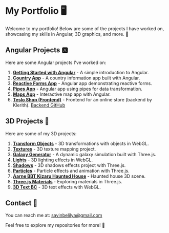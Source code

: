 # My Portfolio 🖥️

Welcome to my portfolio! Below are some of the projects I have worked on, showcasing my skills in Angular, 3D graphics, and more. 🚀

## Angular Projects 🅰️

Here are some Angular projects I've worked on:

1. [**Getting Started with Angular**](https://angular-1-00f13c.netlify.app/) - A simple introduction to Angular.
2. [**Country App**](https://3-country-app.netlify.app/) - A country information app built with Angular.
3. [**Reactive Forms App**](https://5-reactive-forms-app.netlify.app/) - Angular app demonstrating reactive forms.
4. [**Pipes App**](https://4-pipes-app.netlify.app/) - Angular app using pipes for data transformation.
5. [**Maps App**](https://7-maps-app.netlify.app/) - Interactive map app with Angular.
6. [**Teslo Shop (Frontend)**](https://8-teslo-shop.netlify.app/) - Frontend for an online store (backend by Klerith). [Backend GitHub](https://github.com/Klerith/nest-teslo-shop/tree/complete-backend-paginated)
   
## 3D Projects 🧊

Here are some of my 3D projects:

1. [**Transform Objects**](https://4-transform-objects.netlify.app/) - 3D transformations with objects in WebGL.
2. [**Textures**](https://10-textures.netlify.app/) - 3D texture mapping project.
3. [**Galaxy Generator**](https://18-galaxy-generator.netlify.app/) - A dynamic galaxy simulation built with Three.js.
4. [**Lights**](https://14-lights.netlify.app/) - 3D lighting effects in WebGL.
5. [**Shadows**](https://15-shadows.netlify.app/) - 3D shadows effects project with Three.js.
6. [**Particles**](https://17-particles.netlify.app/) - Particle effects and animation with Three.js.
7. [**Aarne BBT Kizaru Haunted House**](https://16-aarne-bbt-kizaru-haunted-house.netlify.app/) - Haunted house 3D scene.
8. [**Three.js Materials**](https://11-threejs-materials.netlify.app/) - Exploring materials in Three.js.
9. [**3D Text BC**](https://12-3d-text-bc.netlify.app/) - 3D text effects with WebGL.
   
## Contact 📧

You can reach me at: [savinbelilya@gmail.com](mailto:savinbelilya@gmail.com)

Feel free to explore my repositories for more! 🎉
